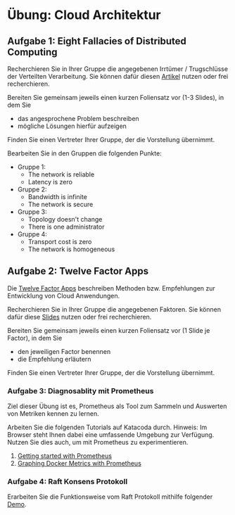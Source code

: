 # Übung: Cloud Architektur
## Aufgabe 1: Eight Fallacies of Distributed Computing

Recherchieren Sie in Ihrer Gruppe die angegebenen Irrtümer / Trugschlüsse  der Verteilten Verarbeitung.
Sie können dafür diesen [Artikel](https://www.simpleorientedarchitecture.com/8-fallacies-of-distributed-systems/)
nutzen oder frei recherchieren. 

Bereiten Sie gemeinsam jeweils einen kurzen Foliensatz vor (1-3 Slides), in dem Sie
* das angesprochene Problem beschreiben
* mögliche Lösungen hierfür aufzeigen

Finden Sie einen Vertreter Ihrer Gruppe, der die Vorstellung übernimmt.

Bearbeiten Sie in den Gruppen die folgenden Punkte:

* Gruppe 1:
    * The network is reliable
    * Latency is zero
* Gruppe 2:
    * Bandwidth is infinite
    * The network is secure
* Gruppe 3:
    * Topology doesn't change
    * There is one administrator
* Gruppe 4:
    * Transport cost is zero
    * The network is homogeneous

## Aufgabe 2: Twelve Factor Apps

Die [Twelve Factor Apps](https://12factor.net/) beschreiben Methoden bzw. Empfehlungen zur Entwicklung von 
Cloud Anwendungen.

Recherchieren Sie in Ihrer Gruppe die angegebenen Faktoren. Sie können dafür diese 
[Slides](https://www.slideshare.net/Alicanakku1/12-factor-apps)
nutzen oder frei recherchieren.

Bereiten Sie gemeinsam jeweils einen kurzen Foliensatz vor (1 Slide je Factor), in dem Sie
* den jeweiligen Factor benennen
* die Empfehlung erläutern

Finden Sie einen Vertreter Ihrer Gruppe, der die Vorstellung übernimmt.

### Aufgabe 3: Diagnosablity mit Prometheus
Ziel dieser Übung ist es, Prometheus als Tool zum Sammeln und Auswerten von Metriken kennen zu lernen.

Arbeiten Sie die folgenden Tutorials auf Katacoda durch. 
Hinweis: Im Browser steht Ihnen dabei eine umfassende Umgebung zur Verfügung. Nutzen Sie dies auch, um mit Prometheus
zu experimentieren.

1. [Getting started with Prometheus](https://www.katacoda.com/courses/prometheus/getting-started)
2. [Graphing Docker Metrics with Prometheus](https://www.katacoda.com/courses/prometheus/docker-metrics)

### Aufgabe 4: Raft Konsens Protokoll

Erarbeiten Sie die Funktionsweise vom Raft Protokoll mithilfe folgender
[Demo](http://thesecretlivesofdata.com/raft/).

